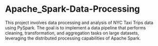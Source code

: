 # Apache_Spark-Data-Processing
This project involves data processing and analysis of NYC Taxi Trips data using PySpark. The goal is to implement a data pipeline that performs cleaning, transformation, and aggregation tasks on large datasets, leveraging the distributed processing capabilities of Apache Spark.
